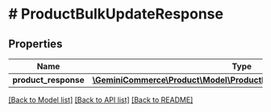 # # ProductBulkUpdateResponse


## Properties 


Name | Type | Description | Notes
------------ | ------------- | ------------- | -------------
**product_response**| [**\GeminiCommerce\Product\Model\ProductBulkUpdateResponseResponse[]**](ProductBulkUpdateResponseResponse.md) |   | [optional]


[[Back to Model list]](../../README.md#models) [[Back to API list]](../../README.md#endpoints) [[Back to README]](../../README.md)

